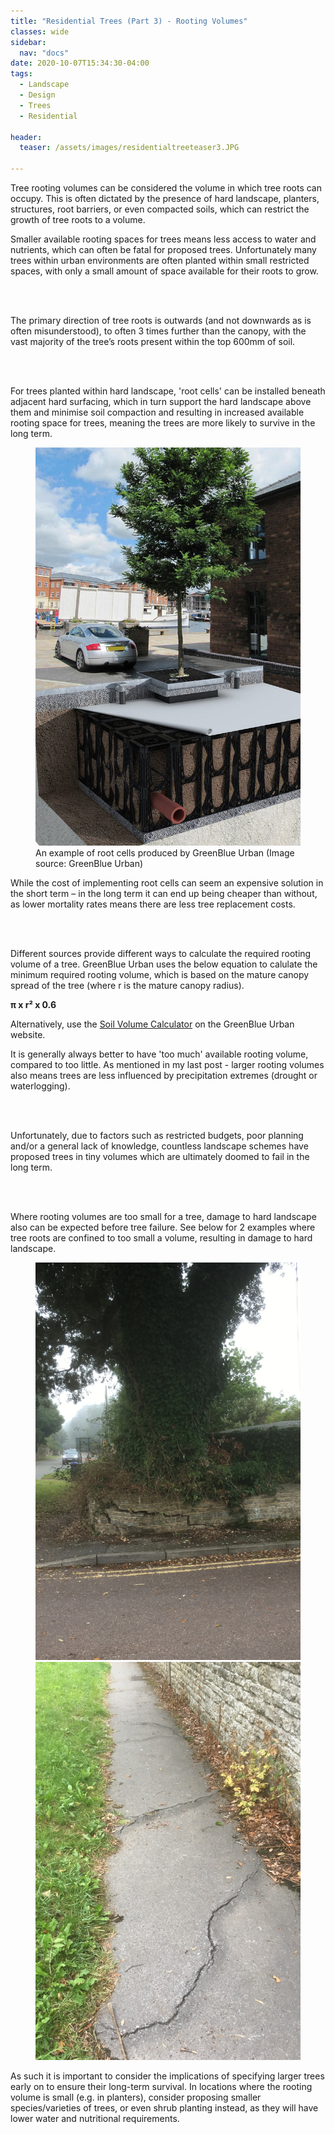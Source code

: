 ```yaml
---
title: "Residential Trees (Part 3) - Rooting Volumes"
classes: wide
sidebar:
  nav: "docs"
date: 2020-10-07T15:34:30-04:00
tags:
  - Landscape
  - Design
  - Trees
  - Residential
  
header:
  teaser: /assets/images/residentialtreeteaser3.JPG
  
---
```


Tree rooting volumes can be considered the volume in which tree roots can occupy. This is often dictated by the presence of hard landscape, planters, structures, root barriers, or even compacted soils, which can restrict the growth of tree roots to a volume.

<p style="text-align: justify;">

Smaller available rooting spaces for trees means less access to water and nutrients, which can often be fatal for proposed trees. Unfortunately many trees within urban environments are often planted within small restricted spaces, with only a small amount of space available for their roots to grow.

<br><br>

The primary direction of tree roots is outwards (and not downwards as is often misunderstood), to often 3 times further than the canopy, with the vast majority of the tree’s roots present within the top 600mm of soil. 

<br><br>

For trees planted within hard landscape, 'root cells' can be installed beneath adjacent hard surfacing, which in turn support the hard landscape above them and minimise soil compaction and resulting in increased available rooting space for trees, meaning the trees are more likely to survive in the long term. 

</p>

<figure class="half">
    <a href="/assets/images/greenblueurbanrootspace.jpg"><img src="/assets/images/greenblueurbanrootspace.jpg"></a>
    <figcaption>An example of root cells produced by GreenBlue Urban (Image source: GreenBlue Urban)</figcaption>
</figure>

<p style="text-align: justify;">

While the cost of implementing root cells can seem an expensive solution in the short term – in the long term it can end up being cheaper than without, as lower mortality rates means there are less tree replacement costs.

<br><br>

Different sources provide different ways to calculate the required rooting volume of a tree. GreenBlue Urban uses the below equation to calulate the minimum required rooting volume, which is based on the mature canopy spread of the tree (where r is the mature canopy radius).

</p>

**π x r² x 0.6**

Alternatively, use the [Soil Volume Calculator][volume-ref] on the GreenBlue Urban website.

[volume-ref]: https://www.greenblue.com/gb/resources/soil-calculator

<p style="text-align: justify;">

It is generally always better to have 'too much' available rooting volume, compared to too little.  As mentioned in my last post - larger rooting volumes also means trees are less influenced by precipitation extremes (drought or waterlogging). 

<br><br>

Unfortunately, due to factors such as restricted budgets, poor planning and/or a general lack of knowledge, countless landscape schemes have proposed trees in tiny volumes which are ultimately doomed to fail in the long term.

<br><br>

Where rooting volumes are too small for a tree, damage to hard landscape also can be expected before tree failure. See below for 2 examples where tree roots are confined to too small a volume, resulting in damage to hard landscape.

</p>

<figure class="half">
    <a href="/assets/images/badprecedentplanter.JPG"><img src="/assets/images/badprecedentplanter.JPG"></a>
    <a href="/assets/images/pavementdamage.JPG"><img src="/assets/images/pavementdamage.JPG"></a>
</figure>

<p style="text-align: justify;">

As such it is important to consider the implications of specifying larger trees early on to ensure their long-term survival. In locations where the rooting volume is small (e.g. in planters), consider proposing smaller species/varieties of trees, or even shrub planting instead, as they will have lower water and nutritional requirements.

</p>
